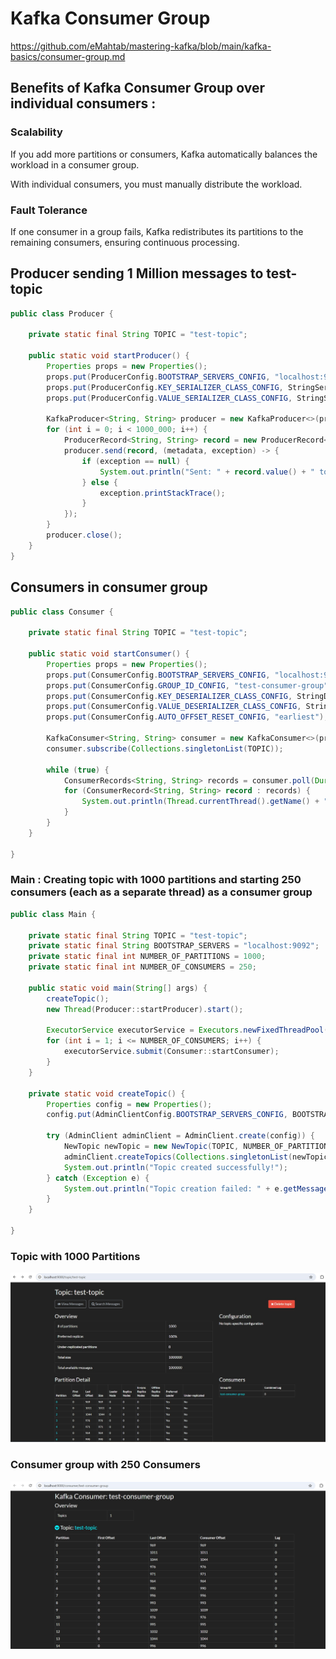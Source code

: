 # Kafka Consumer Group

https://github.com/eMahtab/mastering-kafka/blob/main/kafka-basics/consumer-group.md

## Benefits of Kafka Consumer Group over individual consumers :

### Scalability

If you add more partitions or consumers, Kafka automatically balances the workload in a consumer group.

With individual consumers, you must manually distribute the workload.

### Fault Tolerance

If one consumer in a group fails, Kafka redistributes its partitions to the remaining consumers, ensuring continuous processing.

## Producer sending 1 Million messages to test-topic

```java
public class Producer {

    private static final String TOPIC = "test-topic";

    public static void startProducer() {
        Properties props = new Properties();
        props.put(ProducerConfig.BOOTSTRAP_SERVERS_CONFIG, "localhost:9092");
        props.put(ProducerConfig.KEY_SERIALIZER_CLASS_CONFIG, StringSerializer.class.getName());
        props.put(ProducerConfig.VALUE_SERIALIZER_CLASS_CONFIG, StringSerializer.class.getName());

        KafkaProducer<String, String> producer = new KafkaProducer<>(props);
        for (int i = 0; i < 1000_000; i++) {
            ProducerRecord<String, String> record = new ProducerRecord<>(TOPIC, "key" + i, "message" + i);
            producer.send(record, (metadata, exception) -> {
                if (exception == null) {
                    System.out.println("Sent: " + record.value() + " to partition " + metadata.partition());
                } else {
                    exception.printStackTrace();
                }
            });
        }
        producer.close();
    }
}
```

## Consumers in consumer group

```java
public class Consumer {

    private static final String TOPIC = "test-topic";

    public static void startConsumer() {
        Properties props = new Properties();
        props.put(ConsumerConfig.BOOTSTRAP_SERVERS_CONFIG, "localhost:9092");
        props.put(ConsumerConfig.GROUP_ID_CONFIG, "test-consumer-group");
        props.put(ConsumerConfig.KEY_DESERIALIZER_CLASS_CONFIG, StringDeserializer.class.getName());
        props.put(ConsumerConfig.VALUE_DESERIALIZER_CLASS_CONFIG, StringDeserializer.class.getName());
        props.put(ConsumerConfig.AUTO_OFFSET_RESET_CONFIG, "earliest");

        KafkaConsumer<String, String> consumer = new KafkaConsumer<>(props);
        consumer.subscribe(Collections.singletonList(TOPIC));

        while (true) {
            ConsumerRecords<String, String> records = consumer.poll(Duration.ofMillis(100));
            for (ConsumerRecord<String, String> record : records) {
                System.out.println(Thread.currentThread().getName() + " Consumed: " + record.value() + " from partition " + record.partition());
            }
        }
    }

}
```

### Main : Creating topic with 1000 partitions and starting 250 consumers (each as a separate thread) as a consumer group

```java
public class Main {

    private static final String TOPIC = "test-topic";
    private static final String BOOTSTRAP_SERVERS = "localhost:9092";
    private static final int NUMBER_OF_PARTITIONS = 1000;
    private static final int NUMBER_OF_CONSUMERS = 250;

    public static void main(String[] args) {
        createTopic();
        new Thread(Producer::startProducer).start();

        ExecutorService executorService = Executors.newFixedThreadPool(NUMBER_OF_CONSUMERS);
        for (int i = 1; i <= NUMBER_OF_CONSUMERS; i++) {
            executorService.submit(Consumer::startConsumer);
        }
    }

    private static void createTopic() {
        Properties config = new Properties();
        config.put(AdminClientConfig.BOOTSTRAP_SERVERS_CONFIG, BOOTSTRAP_SERVERS);

        try (AdminClient adminClient = AdminClient.create(config)) {
            NewTopic newTopic = new NewTopic(TOPIC, NUMBER_OF_PARTITIONS, (short) 1);
            adminClient.createTopics(Collections.singletonList(newTopic)).all().get();
            System.out.println("Topic created successfully!");
        } catch (Exception e) {
            System.out.println("Topic creation failed: " + e.getMessage());
        }
    }

}
```
### Topic with 1000 Partitions

!["Test Topic with 1000 Partitions"](images/test-topic.jpg)

### Consumer group with 250 Consumers

!["Consumer group with 250 Consumers"](images/test-consumer-group.jpg)
